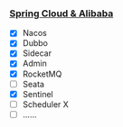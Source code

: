 ### [Spring Cloud & Alibaba](https://github.com/alibaba/spring-cloud-alibaba)

- [x] Nacos
- [x] Dubbo
- [x] Sidecar
- [x] Admin
- [x] RocketMQ
- [ ] Seata
- [x] Sentinel
- [ ] Scheduler X
- [ ] ......